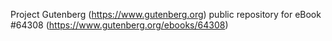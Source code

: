 Project Gutenberg (https://www.gutenberg.org) public repository for
eBook #64308 (https://www.gutenberg.org/ebooks/64308)
